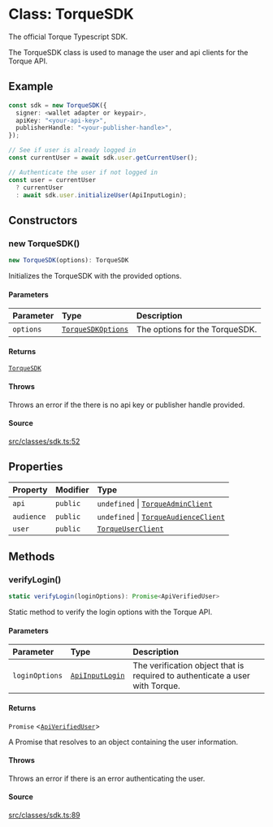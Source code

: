 # Class: TorqueSDK

The official Torque Typescript SDK.

The TorqueSDK class is used to manage the user and api clients for the Torque API.

## Example

```ts
const sdk = new TorqueSDK({
  signer: <wallet adapter or keypair>,
  apiKey: "<your-api-key>",
  publisherHandle: "<your-publisher-handle>",
});

// See if user is already logged in
const currentUser = await sdk.user.getCurrentUser();

// Authenticate the user if not logged in
const user = currentUser
  ? currentUser
  : await sdk.user.initializeUser(ApiInputLogin);
```

## Constructors

### new TorqueSDK()

```ts
new TorqueSDK(options): TorqueSDK
```

Initializes the TorqueSDK with the provided options.

#### Parameters

| Parameter | Type | Description |
| :------ | :------ | :------ |
| `options` | [`TorqueSDKOptions`](../type-aliases/TorqueSDKOptions.md) | The options for the TorqueSDK. |

#### Returns

[`TorqueSDK`](TorqueSDK.md)

#### Throws

Throws an error if the there is no api key or publisher handle provided.

#### Source

[src/classes/sdk.ts:52](https://github.com/torque-labs/torque-ts-sdk/blob/e7e20c5519300f3127faf1f4bde402ef91d14a40/src/classes/sdk.ts#L52)

## Properties

| Property | Modifier | Type |
| :------ | :------ | :------ |
| `api` | `public` | `undefined` \| [`TorqueAdminClient`](TorqueAdminClient.md) |
| `audience` | `public` | `undefined` \| [`TorqueAudienceClient`](TorqueAudienceClient.md) |
| `user` | `public` | [`TorqueUserClient`](TorqueUserClient.md) |

## Methods

### verifyLogin()

```ts
static verifyLogin(loginOptions): Promise<ApiVerifiedUser>
```

Static method to verify the login options with the Torque API.

#### Parameters

| Parameter | Type | Description |
| :------ | :------ | :------ |
| `loginOptions` | [`ApiInputLogin`](../type-aliases/ApiInputLogin.md) | The verification object that is required to authenticate a user with Torque. |

#### Returns

`Promise` \<[`ApiVerifiedUser`](../type-aliases/ApiVerifiedUser.md)\>

A Promise that resolves to an object containing the user information.

#### Throws

Throws an error if there is an error authenticating the user.

#### Source

[src/classes/sdk.ts:89](https://github.com/torque-labs/torque-ts-sdk/blob/e7e20c5519300f3127faf1f4bde402ef91d14a40/src/classes/sdk.ts#L89)

